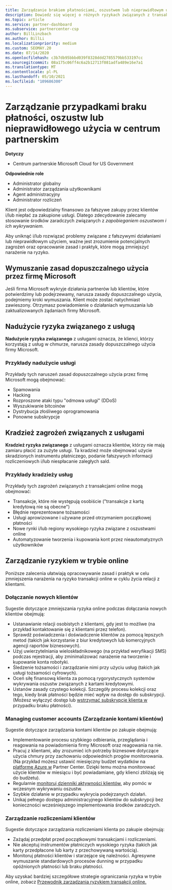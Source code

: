 ```yaml
---
title: Zarządzanie brakiem płatnościami, oszustwem lub nieprawidłowym użyciem
description: Dowiedz się więcej o różnych ryzykach związanych z transakcjami online i najlepszych rozwiązaniach dotyczących zarządzania tymi czynnikami i ograniczania ich w Partner Center.
ms.topic: article
ms.service: partner-dashboard
ms.subservice: partnercenter-csp
author: BillLinzbach
ms.author: BillLi
ms.localizationpriority: medium
ms.custom: SEOMAY.20
ms.date: 07/14/2020
ms.openlocfilehash: c3b7db95bbbd039f8328ddd2785579bb533197cc
ms.sourcegitcommit: 08a175c06ff4c6a2b12713f081adfa489e16e7a1
ms.translationtype: MT
ms.contentlocale: pl-PL
ms.lasthandoff: 05/10/2021
ms.locfileid: "109686300"
---
```

# <a name="managing-non-payment-fraud-or-misuse-in-partner-center"></a>Zarządzanie przypadkami braku płatności, oszustw lub nieprawidłowego użycia w centrum partnerskim

**Dotyczy**

- Centrum partnerskie Microsoft Cloud for US Government

**Odpowiednie role**

- Administrator globalny
- Administrator zarządzania użytkownikami
- Agent administracyjny
- Administrator rozliczeń

Klient jest odpowiedzialny finansowo za fałszywe zakupy przez klientów i/lub niepłać za zakupione usługi. Dlatego zdecydowanie zalecamy stosowanie środków zaradczych związanych z *zapobieganiem oszustwom i ich wykrywaniem.*

Aby uniknąć i/lub rozwiązać problemy związane z fałszywymi działaniami lub nieprawidłowym użyciem, ważne jest zrozumienie potencjalnych zagrożeń oraz opracowanie zasad i praktyk, które mogą zmniejszyć narażenie na ryzyko.

## <a name="enforcement-of-microsoft-acceptable-use-policy"></a>Wymuszanie zasad dopuszczalnego użycia przez firmę Microsoft

Jeśli firma Microsoft wykryje działania partnerów lub klientów, które potwierdzimy lub podejrzewamy, narusza zasady dopuszczalnego użycia, podejmiemy kroki wymuszania. Klient może zostać natychmiast zawieszony. Otrzymasz powiadomienie o działaniach wymuszania lub zaktualizowanych żądaniach firmy Microsoft.

## <a name="abuse-of-service-risks"></a>Nadużycie ryzyka związanego z usługą

**Nadużycie ryzyka związanego** z usługami oznacza, że klienci, którzy korzystają z usług w chmurze, narusza zasady dopuszczalnego użycia firmy Microsoft.

### <a name="examples-of-abuse-of-service"></a>Przykłady nadużycie usługi

Przykłady tych naruszeń zasad dopuszczalnego użycia przez firmę Microsoft mogą obejmować:

- Spamowania
- Hacking
- Rozproszone ataki typu "odmowa usługi" (DDoS)
- Wyszukiwanie bitcoinów
- Dystrybucja złośliwego oprogramowania
- Ponowne subskrypcje

## <a name="theft-of-service-risks"></a>Kradzież zagrożeń związanych z usługami

**Kradzież ryzyka związanego** z usługami oznacza klientów, którzy nie mają zamiaru płacić za zużyte usługi. Ta kradzież może obejmować użycie skradzionych instrumentu płatniczego, podanie fałszywych informacji rozliczeniowych i/lub niespłacanie zaległych sald.

### <a name="examples-of-service-theft"></a>Przykłady kradzieży usług

Przykłady tych zagrożeń związanych z transakcjami online mogą obejmować:

- Transakcje, które nie występują osobiście ("transakcje z kartą kredytową nie są obecne")
- Błędnie reprezentowane tożsamości
- Usługi aprowizowane i używane przed otrzymaniem początkowej płatności
- Nowe rynki i/lub regiony wysokiego ryzyka związane z oszustwami online
- Automatyzowanie tworzenia i kupowania kont przez nieautomatyznych użytkowników

## <a name="managing-online-risk"></a>Zarządzanie ryzykiem w trybie online

Poniższe zalecenia ułatwiają opracowywanie zasad i praktyk w celu zmniejszenia narażenia na ryzyko transakcji online w cyklu życia relacji z klientami.

### <a name="onboarding-new-customers"></a>Dołączanie nowych klientów

Sugestie dotyczące zmniejszania ryzyka online podczas dołączania nowych klientów obejmują:

- Ustanawianie relacji osobistych z klientami, gdy jest to możliwe (na przykład kontaktowanie się z klientami przez telefon).
- Sprawdź poświadczenia i doświadczenie klientów za pomocą lepszych metod (takich jak korzystanie z biur kredytowych lub komercyjnych agencji raportów biznesowych).
- Użyj uwierzytelniania wieloskładnikowego (na przykład weryfikacji SMS) podczas rejestracji, aby zminimalizować narażenie na tworzenie i kupowanie konta robotyki.
- Śledzenie tożsamości i zarządzanie nimi przy użyciu usług (takich jak usługi tożsamości cyfrowych).
- Oceń siłę finansową klienta za pomocą rygorystycznych systemów wykrywania oszustw związanych z kartami kredytowymi.
- Ustanów zasady czystego kolekcji. Szczegóły procesu kolekcji oraz tego, kiedy brak płatności będzie mieć wpływ na dostęp do subskrypcji. (Możesz wyłączyć dostęp lub [wstrzymać subskrypcje klienta w](create-a-new-subscription.md#suspend-a-subscription) przypadku braku płatności).

### <a name="managing-customer-accounts"></a>Managing customer accounts (Zarządzanie kontami klientów)

Sugestie dotyczące zarządzania kontami klientów po zakupie obejmują:

- Implementowanie procesu szybkiego odbierania, przeglądania i reagowania na powiadomienia firmy Microsoft oraz reagowania na nie.
- Pracuj z klientami, aby zrozumieć ich potrzeby biznesowe dotyczące użycia chmury przy zachowaniu odpowiednich progów monitorowania. (Na przykład możesz ustawić miesięczny budżet wydatków na [platformę Azure w](set-an-azure-spending-budget-for-your-customers.md) Partner Center. Dzięki temu można monitorować użycie klientów w miesiącu i być powiadamiane, gdy klienci zbliżają się do budżetu).
- Regularnie [monitoruj dzienniki aktywności klientów,](activity-logs.md) aby pomóc w wczesnym wykrywaniu oszustw.
- Szybkie działanie w przypadku wykrycia podejrzanych działań.
- Unikaj pełnego dostępu administracyjnego klientów do subskrypcji bez konieczności wcześniejszego implementowania środków zaradczych.

### <a name="managing-customer-billing"></a>Zarządzanie rozliczeniami klientów

Sugestie dotyczące zarządzania rozliczeniami klienta po zakupie obejmują:

- Zażądaj przedpłat przed początkowymi transakcjami i rozliczeniami.
- Nie akceptuj instrumentów płatniczych wysokiego ryzyka (takich jak karty przedpłacone lub karty z przechowywaną wartością).
- Monitoruj płatności klientów i starzejące się należności. Agresywne wymuszanie standardowych procesów dunning w przypadku opóźnionych płatności lub braku płatności.

Aby uzyskać bardziej szczegółowe strategie ograniczania ryzyka w trybie online, zobacz [Przewodnik zarządzania ryzykiem transakcji online.](https://query.prod.cms.rt.microsoft.com/cms/api/am/binary/RE4Bhtt)
